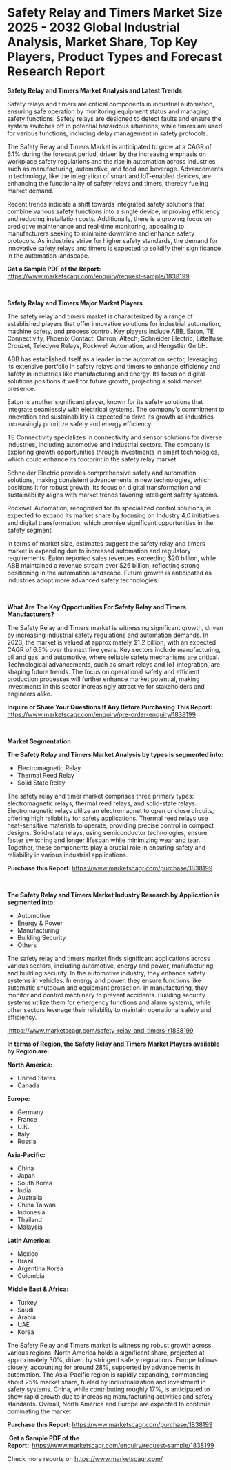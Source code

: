 <p><h1>Safety Relay and Timers Market Size 2025 - 2032 Global Industrial Analysis, Market Share, Top Key Players, Product Types and Forecast Research Report</h1></p><p><strong>Safety Relay and Timers Market Analysis and Latest Trends</strong></p>
<p><p>Safety relays and timers are critical components in industrial automation, ensuring safe operation by monitoring equipment status and managing safety functions. Safety relays are designed to detect faults and ensure the system switches off in potential hazardous situations, while timers are used for various functions, including delay management in safety protocols.</p><p>The Safety Relay and Timers Market is anticipated to grow at a CAGR of 6.1% during the forecast period, driven by the increasing emphasis on workplace safety regulations and the rise in automation across industries such as manufacturing, automotive, and food and beverage. Advancements in technology, like the integration of smart and IoT-enabled devices, are enhancing the functionality of safety relays and timers, thereby fueling market demand.</p><p>Recent trends indicate a shift towards integrated safety solutions that combine various safety functions into a single device, improving efficiency and reducing installation costs. Additionally, there is a growing focus on predictive maintenance and real-time monitoring, appealing to manufacturers seeking to minimize downtime and enhance safety protocols. As industries strive for higher safety standards, the demand for innovative safety relays and timers is expected to solidify their significance in the automation landscape.</p></p>
<p><strong>Get a Sample PDF of the Report:&nbsp;</strong> <a href="https://www.marketscagr.com/enquiry/request-sample/1838199?utm_campaign=2487&utm_medium=2&utm_source=Github&utm_content=ia&utm_term=13022025&utm_id=safety-relay-and-timers">https://www.marketscagr.com/enquiry/request-sample/1838199</a></p>
<p>&nbsp;</p>
<p><strong>Safety Relay and Timers Major Market Players</strong></p>
<p><p>The safety relay and timers market is characterized by a range of established players that offer innovative solutions for industrial automation, machine safety, and process control. Key players include ABB, Eaton, TE Connectivity, Phoenix Contact, Omron, Altech, Schneider Electric, Littelfuse, Crouzet, Teledyne Relays, Rockwell Automation, and Hengstler GmbH.</p><p>ABB has established itself as a leader in the automation sector, leveraging its extensive portfolio in safety relays and timers to enhance efficiency and safety in industries like manufacturing and energy. Its focus on digital solutions positions it well for future growth, projecting a solid market presence.</p><p>Eaton is another significant player, known for its safety solutions that integrate seamlessly with electrical systems. The company's commitment to innovation and sustainability is expected to drive its growth as industries increasingly prioritize safety and energy efficiency.</p><p>TE Connectivity specializes in connectivity and sensor solutions for diverse industries, including automotive and industrial sectors. The company is exploring growth opportunities through investments in smart technologies, which could enhance its footprint in the safety relay market.</p><p>Schneider Electric provides comprehensive safety and automation solutions, making consistent advancements in new technologies, which positions it for robust growth. Its focus on digital transformation and sustainability aligns with market trends favoring intelligent safety systems.</p><p>Rockwell Automation, recognized for its specialized control solutions, is expected to expand its market share by focusing on Industry 4.0 initiatives and digital transformation, which promise significant opportunities in the safety segment.</p><p>In terms of market size, estimates suggest the safety relay and timers market is expanding due to increased automation and regulatory requirements. Eaton reported sales revenues exceeding $20 billion, while ABB maintained a revenue stream over $26 billion, reflecting strong positioning in the automation landscape. Future growth is anticipated as industries adopt more advanced safety technologies.</p></p>
<p>&nbsp;</p>
<p><strong>What Are The Key Opportunities For Safety Relay and Timers Manufacturers?</strong></p>
<p><p>The Safety Relay and Timers market is witnessing significant growth, driven by increasing industrial safety regulations and automation demands. In 2023, the market is valued at approximately $1.2 billion, with an expected CAGR of 6.5% over the next five years. Key sectors include manufacturing, oil and gas, and automotive, where reliable safety mechanisms are critical. Technological advancements, such as smart relays and IoT integration, are shaping future trends. The focus on operational safety and efficient production processes will further enhance market potential, making investments in this sector increasingly attractive for stakeholders and engineers alike.</p></p>
<p><strong>Inquire or Share Your Questions If Any Before Purchasing This Report:</strong> <a href="https://www.marketscagr.com/enquiry/pre-order-enquiry/1838199?utm_campaign=2487&utm_medium=2&utm_source=Github&utm_content=ia&utm_term=13022025&utm_id=safety-relay-and-timers">https://www.marketscagr.com/enquiry/pre-order-enquiry/1838199</a></p>
<p>&nbsp;</p>
<p><strong>Market Segmentation</strong></p>
<p><strong>The Safety Relay and Timers Market Analysis by types is segmented into:</strong></p>
<p><ul><li>Electromagnetic Relay</li><li>Thermal Reed Relay</li><li>Solid State Relay</li></ul></p>
<p><p>The safety relay and timer market comprises three primary types: electromagnetic relays, thermal reed relays, and solid-state relays. Electromagnetic relays utilize an electromagnet to open or close circuits, offering high reliability for safety applications. Thermal reed relays use heat-sensitive materials to operate, providing precise control in compact designs. Solid-state relays, using semiconductor technologies, ensure faster switching and longer lifespan while minimizing wear and tear. Together, these components play a crucial role in ensuring safety and reliability in various industrial applications.</p></p>
<p><strong>Purchase this Report:&nbsp;</strong><a href="https://www.marketscagr.com/purchase/1838199?utm_campaign=2487&utm_medium=2&utm_source=Github&utm_content=ia&utm_term=13022025&utm_id=safety-relay-and-timers">https://www.marketscagr.com/purchase/1838199</a></p>
<p>&nbsp;</p>
<p><strong>The Safety Relay and Timers Market Industry Research by Application is segmented into:</strong></p>
<p><ul><li>Automotive</li><li>Energy & Power</li><li>Manufacturing</li><li>Building Security</li><li>Others</li></ul></p>
<p><p>The safety relay and timers market finds significant applications across various sectors, including automotive, energy and power, manufacturing, and building security. In the automotive industry, they enhance safety systems in vehicles. In energy and power, they ensure functions like automatic shutdown and equipment protection. In manufacturing, they monitor and control machinery to prevent accidents. Building security systems utilize them for emergency functions and alarm systems, while other sectors leverage their reliability to maintain operational safety and efficiency.</p></p>
<p><a href="https://www.marketscagr.com/safety-relay-and-timers-r1838199?utm_campaign=2487&utm_medium=2&utm_source=Github&utm_content=ia&utm_term=13022025&utm_id=safety-relay-and-timers">&nbsp;https://www.marketscagr.com/safety-relay-and-timers-r1838199</a></p>
<p><strong>In terms of Region, the Safety Relay and Timers Market Players available by Region are:</strong></p>
<p>
    <p> <strong> North America: </strong>
        <ul>
            <li>United States</li>
            <li>Canada</li>
        </ul>
        </p> 
    <p> <strong> Europe: </strong>
        <ul>
            <li>Germany</li>
            <li>France</li>
            <li>U.K.</li>
            <li>Italy</li>
            <li>Russia</li>
        </ul>
        </p> 
    <p> <strong> Asia-Pacific: </strong>
        <ul>
            <li>China</li>
            <li>Japan</li>
            <li>South Korea</li>
            <li>India</li>
            <li>Australia</li>
            <li>China Taiwan</li>
            <li>Indonesia</li>
            <li>Thailand</li>
            <li>Malaysia</li>
        </ul>
        </p> 
    <p> <strong> Latin America: </strong>
        <ul>
            <li>Mexico</li>
            <li>Brazil</li>
            <li>Argentina Korea</li>
            <li>Colombia</li>
        </ul>
        </p> 
    <p> <strong> Middle East & Africa: </strong>
        <ul>
            <li>Turkey</li>
            <li>Saudi</li>
            <li>Arabia</li>
            <li>UAE</li>
            <li>Korea</li>
        </ul>
    </p>
    </p>
<p><p>The Safety Relay and Timers market is witnessing robust growth across various regions. North America holds a significant share, projected at approximately 30%, driven by stringent safety regulations. Europe follows closely, accounting for around 28%, supported by advancements in automation. The Asia-Pacific region is rapidly expanding, commanding about 25% market share, fueled by industrialization and investment in safety systems. China, while contributing roughly 17%, is anticipated to show rapid growth due to increasing manufacturing activities and safety standards. Overall, North America and Europe are expected to continue dominating the market.</p></p>
<p><strong>Purchase this Report: </strong><a href="https://www.marketscagr.com/purchase/1838199?utm_campaign=2487&utm_medium=2&utm_source=Github&utm_content=ia&utm_term=13022025&utm_id=safety-relay-and-timers">https://www.marketscagr.com/purchase/1838199</a></p>
<p>&nbsp;<strong>Get a Sample PDF of the Report:&nbsp;&nbsp;</strong><a href="https://www.marketscagr.com/enquiry/request-sample/1838199?utm_campaign=2487&utm_medium=2&utm_source=Github&utm_content=ia&utm_term=13022025&utm_id=safety-relay-and-timers">https://www.marketscagr.com/enquiry/request-sample/1838199</a></p>
<p><strong></strong></p>
<p>Check more reports on <a href="https://www.marketscagr.com/?utm_campaign=2487&utm_medium=2&utm_source=Github&utm_content=ia&utm_term=13022025&utm_id=safety-relay-and-timers">https://www.marketscagr.com/</a></p>